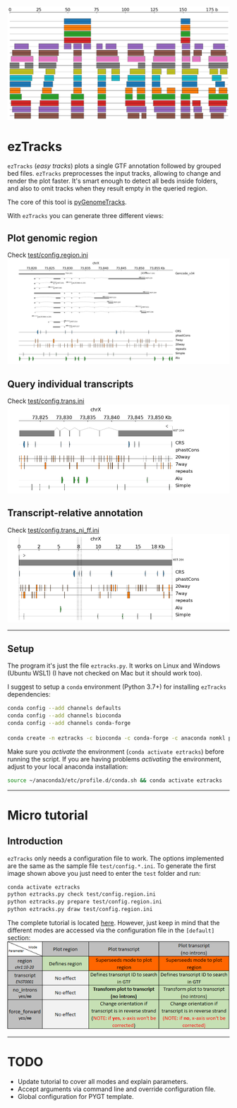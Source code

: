 ![logo](logo.png)
# ezTracks
`ezTracks` (*easy tracks*) plots a single GTF annotation followed by grouped bed files. `ezTracks` preprocesses the input tracks, allowing to change and render the plot faster. It's smart enough to detect all beds inside folders, and also to omit tracks when they result empty in the queried region.

The core of this tool is [pyGenomeTracks](https://github.com/deeptools/pyGenomeTracks).


With `ezTracks` you can generate three different views:

## Plot genomic region
Check [test/config.region.ini](test/config.region.ini)
![output plot](test_output/test_region/my_tracks.png)

## Query individual transcripts
Check [test/config.trans.ini](test/config.trans.ini)
![output plot](test_output/test_trans/my_tracks.png)

## Transcript-relative annotation
Check [test/config.trans_ni_ff.ini](test/config.trans_ni_ff.ini)
![output plot](test_output/test_trans_ni_ff/my_tracks.png)

---
## Setup
The program it's just the file `eztracks.py`. It works on Linux and Windows (Ubuntu WSL1) (I have not checked on Mac but it should work too). 

I suggest to setup a `conda` environment (Python 3.7+) for installing `ezTracks` dependencies:

```bash
conda config --add channels defaults
conda config --add channels bioconda
conda config --add channels conda-forge

conda create -n eztracks -c bioconda -c conda-forge -c anaconda nomkl pygenometracks bedtools freetype python=3.7
```

Make sure you *activate* the environment (`conda activate eztracks`) before running the script. If you are having problems *activating* the environment, adjust to your local anaconda installation:

```bash
source ~/anaconda3/etc/profile.d/conda.sh && conda activate eztracks
```

---
# Micro tutorial
## Introduction
`ezTracks` only needs a configuration file to work. The options implemented are the same as the sample file `test/config.*.ini`. To generate the first image shown above you just need to enter the `test` folder and run: 

```bash
conda activate eztracks
python eztracks.py check test/config.region.ini
python eztracks.py prepare test/config.region.ini
python eztracks.py draw test/config.region.ini
```

The complete tutorial is located [here](tutorial.md). However, just keep in mind that the different modes are accessed via the configuration file in the `[default]` section:
![params](test/ezparams.png)

---
# TODO

- Update tutorial to cover all modes and explain parameters.
- Accept arguments via command line and override configuration file.
- Global configuration for PYGT template.